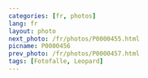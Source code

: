 ```yaml
---
categories: [fr, photos]
lang: fr
layout: photo
next_photo: /fr/photos/P0000455.html
picname: P0000456
prev_photo: /fr/photos/P0000457.html
tags: [Fotofalle, Leopard]
---
```

